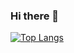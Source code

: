 ### Hi there 👋
[![Top Langs](https://github-readme-stats.vercel.app/api/top-langs/?username=ricjouas)](https://github.com/ricjouas/github-readme-stats)
